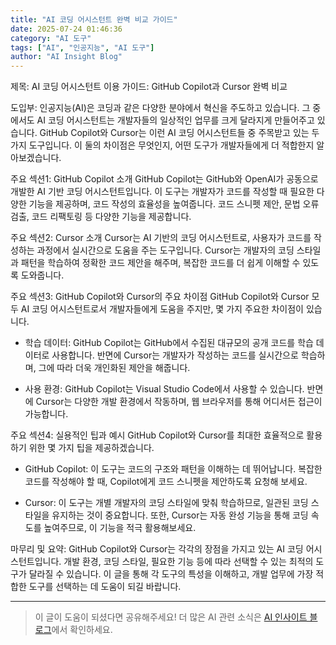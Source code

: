 ```yaml
---
title: "AI 코딩 어시스턴트 완벽 비교 가이드"
date: 2025-07-24 01:46:36
category: "AI 도구"
tags: ["AI", "인공지능", "AI 도구"]
author: "AI Insight Blog"
---
```


제목: AI 코딩 어시스턴트 이용 가이드: GitHub Copilot과 Cursor 완벽 비교

도입부: 
인공지능(AI)은 코딩과 같은 다양한 분야에서 혁신을 주도하고 있습니다. 그 중에서도 AI 코딩 어시스턴트는 개발자들의 일상적인 업무를 크게 달라지게 만들어주고 있습니다. GitHub Copilot와 Cursor는 이런 AI 코딩 어시스턴트들 중 주목받고 있는 두 가지 도구입니다. 이 둘의 차이점은 무엇인지, 어떤 도구가 개발자들에게 더 적합한지 알아보겠습니다.

주요 섹션1: GitHub Copilot 소개
GitHub Copilot는 GitHub와 OpenAI가 공동으로 개발한 AI 기반 코딩 어시스턴트입니다. 이 도구는 개발자가 코드를 작성할 때 필요한 다양한 기능을 제공하며, 코드 작성의 효율성을 높여줍니다. 코드 스니펫 제안, 문법 오류 검출, 코드 리팩토링 등 다양한 기능을 제공합니다.

주요 섹션2: Cursor 소개
Cursor는 AI 기반의 코딩 어시스턴트로, 사용자가 코드를 작성하는 과정에서 실시간으로 도움을 주는 도구입니다. Cursor는 개발자의 코딩 스타일과 패턴을 학습하여 정확한 코드 제안을 해주며, 복잡한 코드를 더 쉽게 이해할 수 있도록 도와줍니다.

주요 섹션3: GitHub Copilot와 Cursor의 주요 차이점
GitHub Copilot와 Cursor 모두 AI 코딩 어시스턴트로서 개발자들에게 도움을 주지만, 몇 가지 주요한 차이점이 있습니다.

- 학습 데이터: GitHub Copilot는 GitHub에서 수집된 대규모의 공개 코드를 학습 데이터로 사용합니다. 반면에 Cursor는 개발자가 작성하는 코드를 실시간으로 학습하며, 그에 따라 더욱 개인화된 제안을 해줍니다.

- 사용 환경: GitHub Copilot는 Visual Studio Code에서 사용할 수 있습니다. 반면에 Cursor는 다양한 개발 환경에서 작동하며, 웹 브라우저를 통해 어디서든 접근이 가능합니다.

주요 섹션4: 실용적인 팁과 예시
GitHub Copilot와 Cursor를 최대한 효율적으로 활용하기 위한 몇 가지 팁을 제공하겠습니다.

- GitHub Copilot: 이 도구는 코드의 구조와 패턴을 이해하는 데 뛰어납니다. 복잡한 코드를 작성해야 할 때, Copilot에게 코드 스니펫을 제안하도록 요청해 보세요. 

- Cursor: 이 도구는 개별 개발자의 코딩 스타일에 맞춰 학습하므로, 일관된 코딩 스타일을 유지하는 것이 중요합니다. 또한, Cursor는 자동 완성 기능을 통해 코딩 속도를 높여주므로, 이 기능을 적극 활용해보세요.

마무리 및 요약:
GitHub Copilot와 Cursor는 각각의 장점을 가지고 있는 AI 코딩 어시스턴트입니다. 개발 환경, 코딩 스타일, 필요한 기능 등에 따라 선택할 수 있는 최적의 도구가 달라질 수 있습니다. 이 글을 통해 각 도구의 특성을 이해하고, 개발 업무에 가장 적합한 도구를 선택하는 데 도움이 되길 바랍니다.

---

> 이 글이 도움이 되셨다면 공유해주세요! 
> 더 많은 AI 관련 소식은 [AI 인사이트 블로그](https://tonyhwang1004.github.io/ai-insight-blog)에서 확인하세요.

